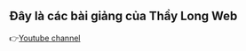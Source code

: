 ## Đây là các bài giảng của Thầy Long Web

👉[Youtube channel](https://www.youtube.com/@ThayLongWeb/playlists)
